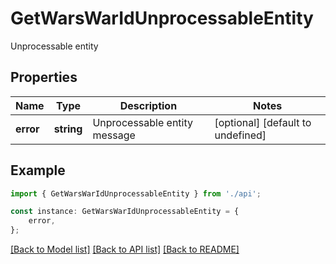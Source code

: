 # GetWarsWarIdUnprocessableEntity

Unprocessable entity

## Properties

Name | Type | Description | Notes
------------ | ------------- | ------------- | -------------
**error** | **string** | Unprocessable entity message | [optional] [default to undefined]

## Example

```typescript
import { GetWarsWarIdUnprocessableEntity } from './api';

const instance: GetWarsWarIdUnprocessableEntity = {
    error,
};
```

[[Back to Model list]](../README.md#documentation-for-models) [[Back to API list]](../README.md#documentation-for-api-endpoints) [[Back to README]](../README.md)
